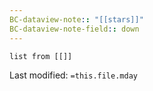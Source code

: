 ```yaml
---
BC-dataview-note:: "[[stars]]"
BC-dataview-note-field:: down
---
```

```dataview
list from [[]]
```


Last modified: `=this.file.mday`